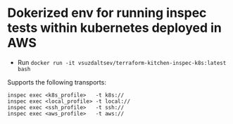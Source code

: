 # Dokerized env for running inspec tests within kubernetes deployed in AWS

- Run
  `docker run -it vsuzdaltsev/terraform-kitchen-inspec-k8s:latest bash`

Supports the following transports:

```
inspec exec <k8s_profile>   -t k8s://
inspec exec <local_profile> -t local://
inspec exec <ssh_profile>   -t ssh://
inspec exec <aws_profile>   -t aws://
```
